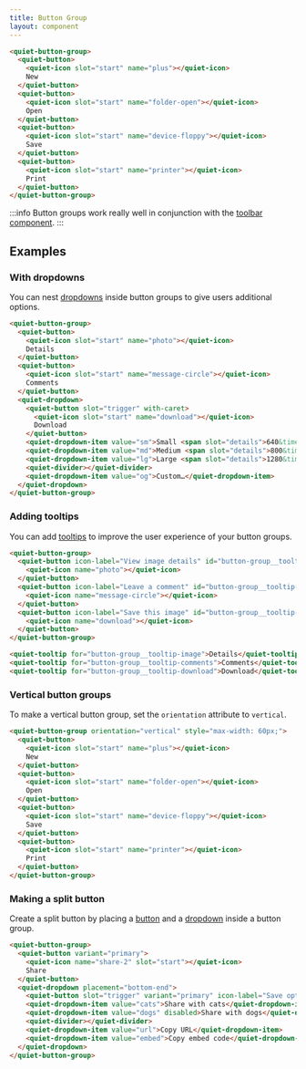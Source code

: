 ```yaml
---
title: Button Group
layout: component
---
```


```html {.example}
<quiet-button-group>
  <quiet-button>
    <quiet-icon slot="start" name="plus"></quiet-icon>
    New
  </quiet-button>
  <quiet-button>
    <quiet-icon slot="start" name="folder-open"></quiet-icon>
    Open
  </quiet-button>
  <quiet-button>
    <quiet-icon slot="start" name="device-floppy"></quiet-icon>
    Save
  </quiet-button>
  <quiet-button>
    <quiet-icon slot="start" name="printer"></quiet-icon>
    Print
  </quiet-button>
</quiet-button-group>
```

:::info
Button groups work really well in conjunction with the [toolbar component](/docs/components/toolbar).
:::

## Examples

### With dropdowns

You can nest [dropdowns](/docs/components/dropdown) inside button groups to give users additional options.

```html {.example}
<quiet-button-group>
  <quiet-button>
    <quiet-icon slot="start" name="photo"></quiet-icon>
    Details
  </quiet-button>
  <quiet-button>
    <quiet-icon slot="start" name="message-circle"></quiet-icon>
    Comments
  </quiet-button>
  <quiet-dropdown>
    <quiet-button slot="trigger" with-caret>
      <quiet-icon slot="start" name="download"></quiet-icon>
      Download
    </quiet-button>
    <quiet-dropdown-item value="sm">Small <span slot="details">640&times;480</span></quiet-dropdown-item>
    <quiet-dropdown-item value="md">Medium <span slot="details">800&times;600</span></quiet-dropdown-item>
    <quiet-dropdown-item value="lg">Large <span slot="details">1280&times;1024</span></quiet-dropdown-item>
    <quiet-divider></quiet-divider>
    <quiet-dropdown-item value="og">Custom…</quiet-dropdown-item>
  </quiet-dropdown>  
</quiet-button-group>
```

### Adding tooltips

You can add [tooltips](/docs/components/tooltip) to improve the user experience of your button groups.

```html {.example}
<quiet-button-group>
  <quiet-button icon-label="View image details" id="button-group__tooltip-image">
    <quiet-icon name="photo"></quiet-icon>
  </quiet-button>
  <quiet-button icon-label="Leave a comment" id="button-group__tooltip-comments">
    <quiet-icon name="message-circle"></quiet-icon>
  </quiet-button>
  <quiet-button icon-label="Save this image" id="button-group__tooltip-download">
    <quiet-icon name="download"></quiet-icon>
  </quiet-button>
</quiet-button-group>

<quiet-tooltip for="button-group__tooltip-image">Details</quiet-tooltip>
<quiet-tooltip for="button-group__tooltip-comments">Comments</quiet-tooltip>
<quiet-tooltip for="button-group__tooltip-download">Download</quiet-tooltip>
```


### Vertical button groups

To make a vertical button group, set the `orientation` attribute to `vertical`.

```html {.example}
<quiet-button-group orientation="vertical" style="max-width: 60px;">
  <quiet-button>
    <quiet-icon slot="start" name="plus"></quiet-icon>
    New
  </quiet-button>
  <quiet-button>
    <quiet-icon slot="start" name="folder-open"></quiet-icon>
    Open
  </quiet-button>
  <quiet-button>
    <quiet-icon slot="start" name="device-floppy"></quiet-icon>
    Save
  </quiet-button>
  <quiet-button>
    <quiet-icon slot="start" name="printer"></quiet-icon>
    Print
  </quiet-button>
</quiet-button-group>
```

### Making a split button

Create a split button by placing a [button](/docs/components/button) and a [dropdown](/docs/components/dropdown) inside a button group.

```html {.example}
<quiet-button-group>
  <quiet-button variant="primary">
    <quiet-icon name="share-2" slot="start"></quiet-icon>
    Share
  </quiet-button>
  <quiet-dropdown placement="bottom-end">
    <quiet-button slot="trigger" variant="primary" icon-label="Save options" with-caret></quiet-button>
    <quiet-dropdown-item value="cats">Share with cats</quiet-dropdown-item>
    <quiet-dropdown-item value="dogs" disabled>Share with dogs</quiet-dropdown-item>
    <quiet-divider></quiet-divider>
    <quiet-dropdown-item value="url">Copy URL</quiet-dropdown-item>
    <quiet-dropdown-item value="embed">Copy embed code</quiet-dropdown-item>
  </quiet-dropdown>  
</quiet-button-group>
```
